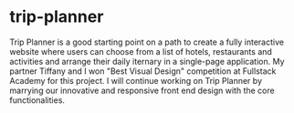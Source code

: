 # trip-planner

Trip Planner is a good starting point on a path to create a fully interactive website where users can choose from a list of hotels, restaurants and activities and arrange their daily iternary in a single-page application. My partner Tiffany and I won "Best Visual Design" competition at Fullstack Academy for this project. I will continue working on Trip Planner by marrying our innovative and responsive front end design with the core functionalities. 
